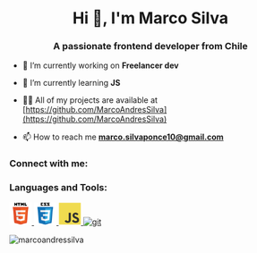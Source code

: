  
 <h1 align="center">Hi 👋, I'm Marco Silva</h1>
<h3 align="center">A passionate frontend developer from Chile</h3>

- 🔭 I’m currently working on **Freelancer dev**

- 🌱 I’m currently learning **JS**

- 👨‍💻 All of my projects are available at [https://github.com/MarcoAndresSilva](https://github.com/MarcoAndresSilva)

- 📫 How to reach me **marco.silvaponce10@gmail.com**

<h3 align="left">Connect with me:</h3>
<p align="left">
</p>

<h3 align="left">Languages and Tools:</h3>
<p align="left"> <a href="https://www.w3.org/html/" target="_blank" rel="noreferrer"> <img src="https://raw.githubusercontent.com/devicons/devicon/master/icons/html5/html5-original-wordmark.svg" alt="html5" width="40" height="40"/> </a> 
<a href="https://www.w3schools.com/css/" target="_blank" rel="noreferrer"> <img src="https://raw.githubusercontent.com/devicons/devicon/master/icons/css3/css3-original-wordmark.svg" alt="css3" width="40" height="40"/> 
<a href="https://developer.mozilla.org/en-US/docs/Web/JavaScript" target="_blank" rel="noreferrer"> <img src="https://raw.githubusercontent.com/devicons/devicon/master/icons/javascript/javascript-original.svg" alt="javascript" width="40" height="40"/> </a> 
</a> 
<a href="https://git-scm.com/" target="_blank" rel="noreferrer"> <img src="https://www.vectorlogo.zone/logos/git-scm/git-scm-icon.svg" alt="git" width="40" height="40"/> </a>
</p>

<p><img align="center" src="https://github-readme-stats.vercel.app/api/top-langs?username=marcoandressilva&show_icons=true&locale=en&layout=compact" alt="marcoandressilva" /></p>

